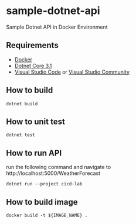 # sample-dotnet-api

Sample Dotnet API in Docker Environment

## Requirements

- [Docker](https://docs.docker.com/docker-for-windows/install/)
- [Dotnet Core 3.1](https://dotnet.microsoft.com/download/dotnet-core/3.1)
- [Visual Studio Code](https://code.visualstudio.com/) or [Visual Studio Community](https://visualstudio.microsoft.com/vs/)

## How to build

```
dotnet build
```

## How to unit test

```
dotnet test
```

## How to run API

run the following command and navigate to http://localhost:5000/WeatherForecast

```
dotnet run --project cicd-lab
```

## How to build image

```
docker build -t ${IMAGE_NAME} .
```

